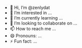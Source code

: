 - 👋 Hi, I’m @zenlydat
- 👀 I’m interested in ...
- 🌱 I’m currently learning ...
- 💞️ I’m looking to collaborate on ...
- 📫 How to reach me ...
- 😄 Pronouns: ...
- ⚡ Fun fact: ...

<!---
zenlydat/zenlydat is a ✨ special ✨ repository because its `README.md` (this file) appears on your GitHub profile.
You can click the Preview link to take a look at your changes.
--->
